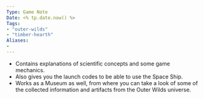 ```yaml
---
Type: Game Note
Date: <% tp.date.now() %>
Tags:
- "outer-wilds"
- "timber-hearth"
Aliases:
- 
---
```

- Contains explanations of scientific concepts and some game mechanics.
- Also gives you the launch codes to be able to use the Space Ship.
- Works as a Museum as well, from where you can take a look of some of the collected information and artifacts from the Outer Wilds universe.